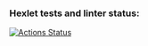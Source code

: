 ### Hexlet tests and linter status:
[![Actions Status](https://github.com/REJO1CE/frontend-project-44/actions/workflows/hexlet-check.yml/badge.svg)](https://github.com/REJO1CE/frontend-project-44/actions)